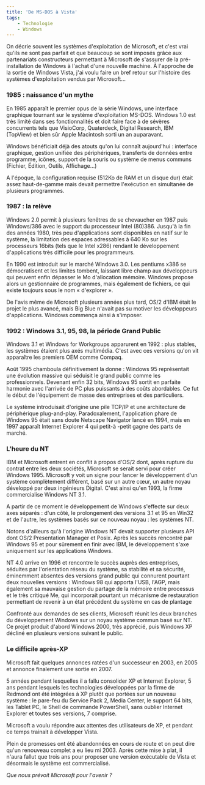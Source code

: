 ```yaml
---
title: 'De MS-DOS à Vista'
tags:
    - Technologie
    - Windows
---
```


On décrie souvent les systèmes d'exploitation de Microsoft, et c'est vrai qu'ils
ne sont pas parfait et que beaucoup se sont imposés grâce aux partenariats
constructeurs permettant à Microsoft de s'assurer de la pré-installation de
Windows à l'achat d'une nouvelle machine. À l'approche de la sortie de Windows
Vista, j'ai voulu faire un bref retour sur l'histoire des systèmes
d'exploitation vendus par Microsoft…

<!-- more -->

### 1985&nbsp;: naissance d'un mythe

En 1985 apparaît le premier opus de la série Windows, une interface graphique
tournant sur le système d'exploitation MS-DOS. Windows 1.0 est très limité dans
ses fonctionnalités et doit faire face à de sévères concurrents tels que
VisioCorp, Quaterdeck, Digital Research, IBM (TopView) et bien sûr Apple
Macintosh sorti un an auparavant.

Windows bénéficiait déjà des atouts qu'on lui connaît aujourd'hui&nbsp;:
interface graphique, gestion unifiée des périphériques, transferts de données
entre programme, icônes, support de la souris ou système de menus communs
(Fichier, Édition, Outils, Affichage…)

A l'époque, la configuration requise (512Ko de RAM et un disque dur) était assez
haut-de-gamme mais devait permettre l'exécution en simultanée de plusieurs
programmes.

### 1987&nbsp;: la relève

Windows 2.0 permit à plusieurs fenêtres de se chevaucher en 1987 puis
Windows/386 avec le support du processeur Intel (80)386\. Jusqu'à la fin des
années 1980, très peu d'applications sont disponibles en natif sur le système,
la limitation des espaces adressables à 640 Ko sur les processeurs 16bits (tels
que le Intel x286) rendant le développement d'applications très difficile pour
les programmeurs.

En 1990 est introduit sur le marché Windows 3.0\. Les pentiums x386 se
démocratisent et les limites tombent, laissant libre champ aux développeurs qui
peuvent enfin dépasser le Mo d'allocation mémoire. Windows propose alors un
gestionnaire de programmes, mais également de fichiers, ce qui existe toujours
sous le nom « d'explorer ».

De l'avis même de Microsoft plusieurs années plus tard, OS/2 d'IBM était le
projet le plus avancé, mais Big Blue n'avait pas su motiver les développeurs
d'applications. Windows commença ainsi à s'imposer.

### 1992&nbsp;: Windows 3.1, 95, 98, la période Grand Public

Windows 3.1 et Windows for Workgroups apparurent en 1992&nbsp;: plus stables,
les systèmes étaient plus axés multimédia. C'est avec ces versions qu'on vit
apparaître les premiers OEM comme Compaq.

Août 1995 chamboula définitivement la donne&nbsp;: Windows 95 représentait une
évolution massive qui séduisit le grand public comme les professionnels.
Devenant enfin 32 bits, Windows 95 sortit en parfaite harmonie avec l'arrivée de
PC plus puissants à des coûts abordables. Ce fut le début de l'équipement de
masse des entreprises et des particuliers.

Le système introduisait d'origine une pile TCP/IP et une architecture de
périphérique plug-and-play. Paradoxalement, l'application phare de Windows 95
était sans doute Netscape Navigator lancé en 1994, mais en 1997 apparaît
Internet Explorer 4 qui petit-à -petit gagne des parts de marché.

### L'heure du NT

IBM et Microsoft entrent en conflit à propos d'OS/2 dont, après rupture du
contrat entre les deux sociétés, Microsoft se serait servi pour créer Windows
1995\. Microsoft y voit un signe pour lancer le développement d'un système
complètement différent, basé sur un autre cœur, un autre noyau développé par
deux ingénieurs Digital. C'est ainsi qu'en 1993, la firme commercialise Windows
NT 3.1.

A partir de ce moment le développement de Windows s'effecte sur deux axes
séparés&nbsp;: d'un côté, le prolongement des versions 3.1 et 95 en Win32 et de
l'autre, les systèmes basés sur ce nouveau noyau&nbsp;: les systèmes NT.

Notons d'ailleurs qu'à l'origine Windows NT devait supporter plusieurs API dont
OS/2 Presentation Manager et Posix. Après les succès rencontré par Windows 95 et
pour sûrement en finir avec IBM, le développement s'axe uniquement sur les
applications Windows.

NT 4.0 arrive en 1996 et rencontre le succès auprès des entreprises, séduites
par l'orientation réseau du système, sa stabilité et sa sécurité, éminemment
absentes des versions grand public qui connurent pourtant deux nouvelles
versions&nbsp;: Windows 98 qui apporta l'USB, l'AGP, mais également sa mauvaise
gestion du partage de la mémoire entre processus et le très critiqué Me, qui
incorporait pourtant un mécanisme de restauration permettant de revenir à un
état précédent du système en cas de plantage

Confronté aux demandes de ses clients, Microsoft réunit les deux branches du
développement Windows sur un noyau système commun basé sur NT. Ce projet produit
d'abord Windows 2000, très apprécié, puis Windows XP décliné en plusieurs
versions suivant le public.

### Le difficile après-XP

Microsoft fait quelques annonces ratées d'un successeur en 2003, en 2005 et
annonce finalement une sortie en 2007.

5 années pendant lesquelles il a fallu consolider XP et Internet Explorer, 5 ans
pendant lesquels les technologies développées par la firme de Redmond ont été
intégrées à XP plutôt que portées sur un nouveau système&nbsp;: le pare-feu du
Service Pack 2, Media Center, le support 64 bits, les Tablet PC, le Shell de
commande PowerShell, sans oublier Internet Explorer et toutes ses versions, 7
comprise.

Microsoft a voulu répondre aux attentes des utilisateurs de XP, et pendant ce
temps trainait à développer Vista.

Plein de promesses ont été abandonnées en cours de route et on peut dire qu'un
renouveau complet a eu lieu mi 2003\. Après cette mise à plat, il n'aura fallut
que trois ans pour proposer une version exécutable de Vista et désormais le
système est commercialisé.

_Que nous prévoit Microsoft pour l'avenir&nbsp;?_
